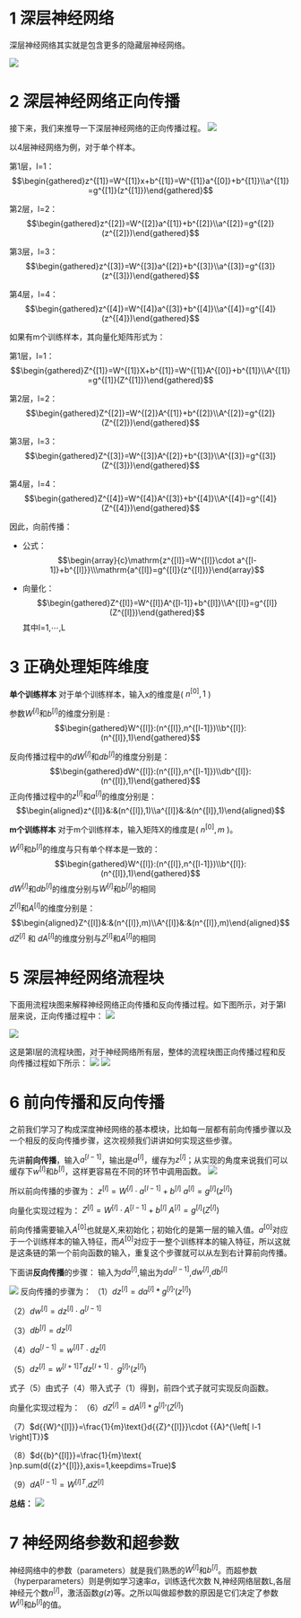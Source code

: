 # 1 深层神经网络

深层神经网络其实就是包含更多的隐藏层神经网络。

![](assets/4深层神经网络.png)

# 2 深层神经网络正向传播

接下来，我们来推导一下深层神经网络的正向传播过程。
![](assets/4深层神经网络_1.png)

以4层神经网络为例，对于单个样本。

第1层，l=1：
$$\begin{gathered}z^{[1]}=W^{[1]}x+b^{[1]}=W^{[1]}a^{[0]}+b^{[1]}\\a^{[1]}=g^{[1]}(z^{[1]})\end{gathered}$$

第2层，l=2：
$$\begin{gathered}z^{[2]}=W^{[2]}a^{[1]}+b^{[2]}\\a^{[2]}=g^{[2]}(z^{[2]})\end{gathered}$$

第3层，l=3：
$$\begin{gathered}z^{[3]}=W^{[3]}a^{[2]}+b^{[3]}\\a^{[3]}=g^{[3]}(z^{[3]})\end{gathered}$$

第4层，l=4：
$$\begin{gathered}z^{[4]}=W^{[4]}a^{[3]}+b^{[4]}\\a^{[4]}=g^{[4]}(z^{[4]})\end{gathered}$$

如果有m个训练样本，其向量化矩阵形式为：

第1层，l=1：
$$\begin{gathered}Z^{[1]}=W^{[1]}X+b^{[1]}=W^{[1]}A^{[0]}+b^{[1]}\\A^{[1]}=g^{[1]}(Z^{[1]})\end{gathered}$$

第2层，l=2：
$$\begin{gathered}Z^{[2]}=W^{[2]}A^{[1]}+b^{[2]}\\A^{[2]}=g^{[2]}(Z^{[2]})\end{gathered}$$

第3层，l=3：
$$\begin{gathered}Z^{[3]}=W^{[3]}A^{[2]}+b^{[3]}\\A^{[3]}=g^{[3]}(Z^{[3]})\end{gathered}$$

第4层，l=4：
$$\begin{gathered}Z^{[4]}=W^{[4]}A^{[3]}+b^{[4]}\\A^{[4]}=g^{[4]}(Z^{[4]})\end{gathered}$$

因此，向前传播：
- 公式：
$$\begin{array}{c}\mathrm{z^{[l]}=W^{[l]}\cdot a^{[l-1]}+b^{[l]}}\\\mathrm{a^{[l]}=g^{[l]}(z^{[l]})}\end{array}$$

- 向量化：
$$\begin{gathered}Z^{[l]}=W^{[l]}A^{[l-1]}+b^{[l]}\\A^{[l]}=g^{[l]}(Z^{[l]})\end{gathered}$$
其中l=1,⋯,L

# 3 正确处理矩阵维度

**单个训练样本**
对于单个训练样本，输入x的维度是( $n^{[0]},1$ ) 

参数$W^{[l]}$和$b^{[l]}$的维度分别是 :
$$\begin{gathered}W^{[l]}:(n^{[l]},n^{[l-1]})\\b^{[l]}:(n^{[l]},1)\end{gathered}$$

反向传播过程中的$dW^{[l]}$和$db^{[l]}$的维度分别是：
$$\begin{gathered}dW^{[l]}:(n^{[l]},n^{[l-1]})\\db^{[l]}:(n^{[l]},1)\end{gathered}$$
正向传播过程中的$z^{[l]}$和$a^{[l]}$的维度分别是：
$$\begin{aligned}z^{[l]}&:&(n^{[l]},1)\\a^{[l]}&:&(n^{[l]},1)\end{aligned}$$

**m个训练样本**
对于m个训练样本，输入矩阵X的维度是( $n^{[0]},m$ )。

$W^{[l]}$和$b^{[l]}$的维度与只有单个样本是一致的：
$$\begin{gathered}W^{[l]}:(n^{[l]},n^{[l-1]})\\b^{[l]}:(n^{[l]},1)\end{gathered}$$
$dW^{[l]}$和$db^{[l]}$的维度分别与$W^{[l]}$和$b^{[l]}$的相同

$Z^{[l]}$和$A^{[l]}$的维度分别是：
$$\begin{aligned}Z^{[l]}&:&(n^{[l]},m)\\A^{[l]}&:&(n^{[l]},m)\end{aligned}$$
$dZ^{[l]}$ 和 $dA^{[l]}$的维度分别与$Z^{[l]}$和$A^{[l]}$的相同

# 5 深层神经网络流程块

下面用流程块图来解释神经网络正向传播和反向传播过程。如下图所示，对于第l层来说，正向传播过程中：
![](assets/4深层神经网络_2.png)


![](assets/4深层神经网络_3.png)

这是第l层的流程块图，对于神经网络所有层，整体的流程块图正向传播过程和反向传播过程如下所示：
![](assets/4深层神经网络_4.png)
![](assets/4深层神经网络_5.png)

# 6 前向传播和反向传播

之前我们学习了构成深度神经网络的基本模块，比如每一层都有前向传播步骤以及一个相反的反向传播步骤，这次视频我们讲讲如何实现这些步骤。

先讲**前向传播**，输入$a^{[l-1]}$，输出是$a^{[l]}$，缓存为$z^{[l]}$；从实现的角度来说我们可以缓存下$w^{[l]}$和$b^{[l]}$，这样更容易在不同的环节中调用函数。
![](assets/4深层神经网络_6.png)

所以前向传播的步骤为：
$z^{[l]}=W^{[l]}\cdot a^{[l-1]}+b^{[l]}$
$a^{[l]}=g^{[l]}(z^{[l]})$

向量化实现过程为：
$Z^{[l]}=W^{[l]}\cdot A^{[l-1]}+b^{[l]}$
$A^{[l]}=g^{[l]}(Z^{[l]})$

前向传播需要输入$A^{[0]}$也就是$X$,来初始化；初始化的是第一层的输入值。$a^{[0]}$对应于一个训练样本的输入特征，而$A^{[0]}$对应于一整个训练样本的输入特征，所以这就是这条链的第一个前向函数的输入，重复这个步骤就可以从左到右计算前向传播。

下面讲**反向传播**的步骤：
输入为$da^{[l]}$,输出为$da^{[l-1]}$,$dw^{[l]}$,$db^{[l]}$

![](assets/4深层神经网络_8.png)
反向传播的步骤为：
（1）$d{{z}^{[l]}}=d{{a}^{[l]}}*{{g}^{[l]}}'( {{z}^{[l]}})$

（2）$d{{w}^{[l]}}=d{{z}^{[l]}}\cdot{{a}^{[l-1]}}~$

（3）$d{{b}^{[l]}}=d{{z}^{[l]}}~~$

（4）$d{{a}^{[l-1]}}={{w}^{\left[ l \right]T}}\cdot {{dz}^{[l]}}$

（5）$d{{z}^{[l]}}={{w}^{[l+1]T}}d{{z}^{[l+1]}}\cdot \text{ }{{g}^{[l]}}'( {{z}^{[l]}})~$

式子（5）由式子（4）带入式子（1）得到，前四个式子就可实现反向函数。

向量化实现过程为：
（6）$d{{Z}^{[l]}}=d{{A}^{[l]}}*{{g}^{\left[ l \right]}}'\left({{Z}^{[l]}} \right)~~$

（7）$d{{W}^{[l]}}=\frac{1}{m}\text{}d{{Z}^{[l]}}\cdot {{A}^{\left[ l-1 \right]T}}$

（8）$d{{b}^{[l]}}=\frac{1}{m}\text{ }np.sum(d{{z}^{[l]}},axis=1,keepdims=True)$

（9）$d{{A}^{[l-1]}}={{W}^{\left[ l \right]T}}.d{{Z}^{[l]}}$


**总结：**
![](assets/4深层神经网络_9.png)
# 7 神经网络参数和超参数

神经网络中的参数（parameters）就是我们熟悉的$W^{[l]}$和$b^{[l]}$。而超参数（hyperparameters）则是例如学习速率$\alpha$，训练迭代次数 N,神经网络层数L,各层神经元个数$n^{[l]}$，激活函数$g(z)$等。之所以叫做超参数的原因是它们决定了参数$W^{[l]}$和$b^{[l]}$的值。